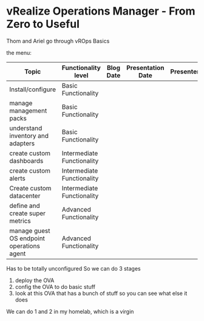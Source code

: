 # vRealize Operations Manager - From Zero to Useful

Thom and Ariel go through vROps Basics

the menu:

| Topic| Functionality level | Blog Date | Presentation Date | Presenter |
|---|---|---|---|---
|Install/configure| Basic Functionality |
| manage management packs | Basic Functionality |
| understand inventory and adapters | Basic Functionality|
| create custom dashboards | Intermediate Functionality |
| create custom alerts | Intermediate Functionality |
| Create custom datacenter | Intermediate Functionality |
| define and create super metrics | Advanced Functionality |
| manage guest OS endpoint operations agent | Advanced Functionality |



Has to be totally unconfigured
So we can do 3 stages

1. deploy the OVA
2. config the OVA to do basic stuff
3. look at this OVA that has a bunch of stuff so you can see what else it does

We can do 1 and 2 in my homelab, which is a virgin
